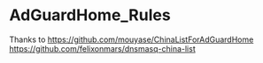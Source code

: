 # AdGuardHome_Rules
Thanks to https://github.com/mouyase/ChinaListForAdGuardHome
          https://github.com/felixonmars/dnsmasq-china-list
